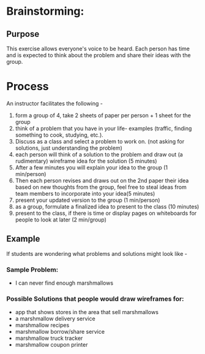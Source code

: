 # Brainstorming:

## Purpose

This exercise allows everyone's voice to be heard. Each person has time and is expected to think about the problem and share their ideas with the group.

# Process
An instructor facilitates the following -

1. form a group of 4, take 2 sheets of paper per person + 1 sheet for the group
1. think of a problem that you have in your life- examples (traffic, finding something to cook, studying, etc.).
1. Discuss as a class and select a problem to work on. (not asking for solutions, just understanding the problem)
1. each person will think of a solution to the problem and draw out (a rudimentary) wireframe idea for the solution (5 minutes)
1. After a few minutes you will explain your idea to the group (1 min/person)
1. Then each person revises and draws out on the 2nd paper their idea based on new thoughts from the group, feel free to steal ideas from team members to incorporate into your idea(5 minutes)
1. present your updated version to the group (1 min/person)
1. as a group, formulate a finalized idea to present to the class (10 minutes)
1. present to the class, if there is time or display pages on whiteboards for people to look at later (2 min/group)


## Example
If students are wondering what problems and solutions might look like -

### Sample Problem:
- I can never find enough marshmallows

### Possible Solutions that people would draw wireframes for:
- app that shows stores in the area that sell marshmallows
- a marshmallow delivery service
- marshmallow recipes
- marshmallow borrow/share service
- marshmallow truck tracker
- marshmallow coupon printer
